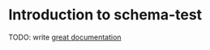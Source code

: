 # Introduction to schema-test

TODO: write [great documentation](http://jacobian.org/writing/what-to-write/)
